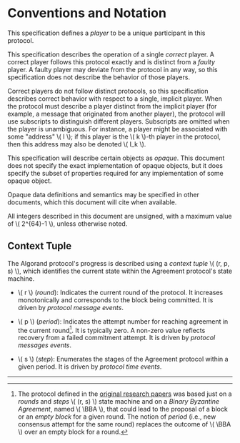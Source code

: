 $$
\newcommand \BBA {\mathrm{BinaryBA⋆}}
$$

# Conventions and Notation

This specification defines a _player_ to be a unique participant in
this protocol.

This specification describes the operation of a single _correct_
player. A correct player follows this protocol exactly and is
distinct from a _faulty_ player. A faulty player may deviate from
the protocol in any way, so this specification does not describe the
behavior of those players.

Correct players do not follow distinct protocols, so this
specification describes correct behavior with respect to a single,
implicit player. When the protocol must describe a player distinct
from the implicit player (for example, a message that originated from
another player), the protocol will use subscripts to distinguish
different players. Subscripts are omitted when the player is
unambiguous. For instance, a player might be associated with some
"address" \\( I \\); if this player is the \\( k \\)-th player in the protocol,
then this address may also be denoted \\( I_k \\).

This specification will describe certain objects as _opaque_. This
document does not specify the exact implementation of opaque objects,
but it does specify the subset of properties required for any
implementation of some opaque object.

Opaque data definitions and semantics may be specified in other
documents, which this document will cite when available.

All integers described in this document are unsigned, with a maximum value of
\\( 2^{64}-1 \\), unless otherwise noted.

## Context Tuple

The Algorand protocol's progress is described using a _context tuple_ \\( (r, p, s) \\),
which identifies the current state within the Agreement protocol's state machine.

- \\( r \\) (_round_): Indicates the current round of the protocol. It increases monotonically
and corresponds to the block being committed. It is driven by _protocol message
events_.

- \\( p \\) (_period_): Indicates the attempt number for reaching agreement in the
current round[^1]. It is typically zero. A non-zero value reflects recovery from a failed
commitment attempt. It is driven by _protocol messages events_.

- \\( s \\) (_step_): Enumerates the stages of the Agreement protocol within a given
period. It is driven by _protocol time events_.

---

[^1]: The protocol defined in the [original research papers](https://eprint.iacr.org/2017/454.pdf)
was based just on a _rounds_ and _steps_ \\( (r, s) \\) state machine and on a _Binary
Byzantine Agreement_, named \\( \BBA \\), that could lead to the proposal of a
block or an _empty block_ for a given round. The notion of _period_ (i.e., new consensus
attempt for the same round) replaces the outcome of \\( \BBA \\) over an empty
block for a round.